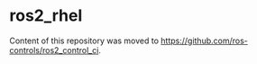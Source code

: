 # ros2_rhel

Content of this repository was moved to https://github.com/ros-controls/ros2_control_ci.